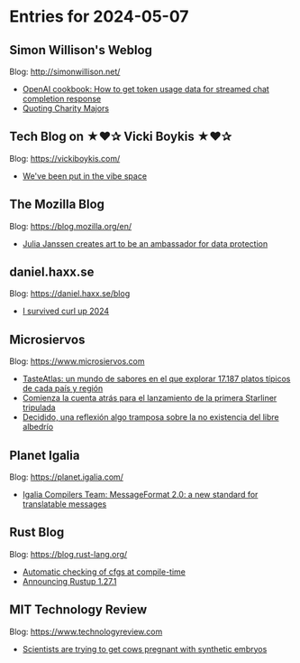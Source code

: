# Entries for 2024-05-07
## Simon Willison's Weblog 
Blog: http://simonwillison.net/ 

- [OpenAI cookbook: How to get token usage data for streamed chat completion response](https://simonwillison.net/2024/May/7/token-usage-data-for-streamed-chat/#atom-everything)
- [Quoting Charity Majors](https://simonwillison.net/2024/May/6/charity-majors/#atom-everything)
## Tech Blog on ★❤✰ Vicki Boykis ★❤✰ 
Blog: https://vickiboykis.com/ 

- [We've been put in the vibe space](https://vickiboykis.com/2024/05/06/weve-been-put-in-the-vibe-space/)
## The Mozilla Blog 
Blog: https://blog.mozilla.org/en/ 

- [Julia Janssen creates art to be an ambassador for data protection](https://blog.mozilla.org/en/internet-culture/julia-janssen-data-protection-privacy-rise-25-mozilla-ai/)
## daniel.haxx.se 
Blog: https://daniel.haxx.se/blog 

- [I survived curl up 2024](https://daniel.haxx.se/blog/2024/05/06/i-survived-curl-up-2024/)
## Microsiervos 
Blog: https://www.microsiervos.com 

- [TasteAtlas: un mundo de sabores en el que  explorar 17.187 platos típicos de cada país y región](https://www.microsiervos.com/archivo/mundoreal/tasteatlas-sabores-platos-tipicos-pais-region.html)
- [Comienza la cuenta atrás para el lanzamiento de la primera Starliner tripulada](https://www.microsiervos.com/archivo/espacio/comienza-cuenta-atras-lanzamiento-primera-starliner-tripulada.html)
- [Decidido, una reflexión algo tramposa sobre la no existencia del libre albedrío](https://www.microsiervos.com/archivo/libros/decidido-robert-sapolsky.html)
## Planet Igalia 
Blog: https://planet.igalia.com/ 

- [Igalia Compilers Team: MessageFormat 2.0: a new standard for translatable messages](https://blogs.igalia.com/compilers/2024/05/06/messageformat-2-0-a-new-standard-for-translatable-messages/)
## Rust Blog 
Blog: https://blog.rust-lang.org/ 

- [Automatic checking of cfgs at compile-time](https://blog.rust-lang.org/2024/05/06/check-cfg.html)
- [Announcing Rustup 1.27.1](https://blog.rust-lang.org/2024/05/06/Rustup-1.27.1.html)
## MIT Technology Review 
Blog: https://www.technologyreview.com 

- [Scientists are trying to get cows pregnant with synthetic embryos](https://www.technologyreview.com/2024/05/06/1092055/scientists-are-trying-to-get-cows-pregnant-with-synthetic-embryos/)